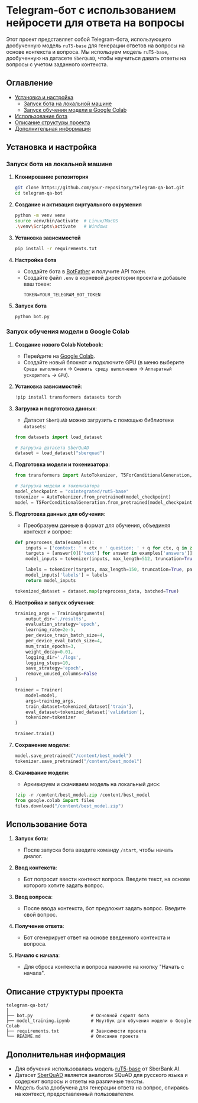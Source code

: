 
# Telegram-бот с использованием нейросети для ответа на вопросы

Этот проект представляет собой Telegram-бота, использующего дообученную модель `ruT5-base` для генерации ответов на вопросы на основе контекста и вопроса. Мы используем модель `ruT5-base`, дообученную на датасете `SberQuAD`, чтобы научиться давать ответы на вопросы с учетом заданного контекста.

## Оглавление
- [Установка и настройка](#установка-и-настройка)
  - [Запуск бота на локальной машине](#запуск-бота-на-локальной-машине)
  - [Запуск обучения модели в Google Colab](#запуск-обучения-модели-в-google-colab)
- [Использование бота](#использование-бота)
- [Описание структуры проекта](#описание-структуры-проекта)
- [Дополнительная информация](#дополнительная-информация)

## Установка и настройка

### Запуск бота на локальной машине

1. **Клонирование репозитория**
    ```bash
    git clone https://github.com/your-repository/telegram-qa-bot.git
    cd telegram-qa-bot
    ```

2. **Создание и активация виртуального окружения**
    ```bash
    python -m venv venv
    source venv/bin/activate  # Linux/MacOS
    .\venv\Scripts\activate   # Windows
    ```

3. **Установка зависимостей**
    ```bash
    pip install -r requirements.txt
    ```

4. **Настройка бота**
   - Создайте бота в [BotFather](https://t.me/BotFather) и получите API токен.
   - Создайте файл `.env` в корневой директории проекта и добавьте ваш токен:
     ```
     TOKEN=YOUR_TELEGRAM_BOT_TOKEN
     ```

5. **Запуск бота**
    ```bash
    python bot.py
    ```

### Запуск обучения модели в Google Colab

1. **Создание нового Colab Notebook**:
   - Перейдите на [Google Colab](https://colab.research.google.com/).
   - Создайте новый блокнот и подключите GPU (в меню выберите `Среда выполнения` -> `Сменить среду выполнения` -> `Аппаратный ускоритель` -> `GPU`).

2. **Установка зависимостей**:
    ```python
    !pip install transformers datasets torch
    ```

3. **Загрузка и подготовка данных**:
   - Датасет `SberQuAD` можно загрузить с помощью библиотеки `datasets`:
    ```python
    from datasets import load_dataset

    # Загрузка датасета SberQuAD
    dataset = load_dataset("sberquad")
    ```

4. **Подготовка модели и токенизатора**:
    ```python
    from transformers import AutoTokenizer, T5ForConditionalGeneration, Trainer, TrainingArguments

    # Загрузка модели и токенизатора
    model_checkpoint = "cointegrated/rut5-base"
    tokenizer = AutoTokenizer.from_pretrained(model_checkpoint)
    model = T5ForConditionalGeneration.from_pretrained(model_checkpoint)
    ```

5. **Подготовка данных для обучения**:
   - Преобразуем данные в формат для обучения, объединяя контекст и вопрос:
    ```python
    def preprocess_data(examples):
        inputs = ['context: ' + ctx + ' question: ' + q for ctx, q in zip(examples['context'], examples['question'])]
        targets = [answer[0]['text'] for answer in examples['answers']]
        model_inputs = tokenizer(inputs, max_length=512, truncation=True, padding='max_length')

        labels = tokenizer(targets, max_length=150, truncation=True, padding='max_length').input_ids
        model_inputs['labels'] = labels
        return model_inputs

    tokenized_dataset = dataset.map(preprocess_data, batched=True)
    ```

6. **Настройка и запуск обучения**:
    ```python
    training_args = TrainingArguments(
        output_dir='./results',
        evaluation_strategy='epoch',
        learning_rate=2e-5,
        per_device_train_batch_size=4,
        per_device_eval_batch_size=4,
        num_train_epochs=3,
        weight_decay=0.01,
        logging_dir='./logs',
        logging_steps=10,
        save_strategy='epoch',
        remove_unused_columns=False
    )

    trainer = Trainer(
        model=model,
        args=training_args,
        train_dataset=tokenized_dataset['train'],
        eval_dataset=tokenized_dataset['validation'],
        tokenizer=tokenizer
    )

    trainer.train()
    ```

7. **Сохранение модели**:
    ```python
    model.save_pretrained("/content/best_model")
    tokenizer.save_pretrained("/content/best_model")
    ```

8. **Скачивание модели**:
   - Архивируем и скачиваем модель на локальный диск:
    ```python
    !zip -r /content/best_model.zip /content/best_model
    from google.colab import files
    files.download("/content/best_model.zip")
    ```

## Использование бота

1. **Запуск бота**:
   - После запуска бота введите команду `/start`, чтобы начать диалог.

2. **Ввод контекста**:
   - Бот попросит ввести контекст вопроса. Введите текст, на основе которого хотите задать вопрос.

3. **Ввод вопроса**:
   - После ввода контекста, бот предложит задать вопрос. Введите свой вопрос.

4. **Получение ответа**:
   - Бот сгенерирует ответ на основе введенного контекста и вопроса.

5. **Начало с начала**:
   - Для сброса контекста и вопроса нажмите на кнопку "Начать с начала".

## Описание структуры проекта

```
telegram-qa-bot/
│
├── bot.py                      # Основной скрипт бота
├── model_training.ipynb        # Ноутбук для обучения модели в Google Colab
├── requirements.txt            # Зависимости проекта
└── README.md                   # Описание проекта
```

## Дополнительная информация

- Для обучения использовалась модель [ruT5-base](https://huggingface.co/ai-forever/ruT5-base) от SberBank AI.
- Датасет [SberQuAD](https://huggingface.co/datasets/kuznetsoffandrey/sberquad) является аналогом SQuAD для русского языка и содержит вопросы и ответы на различные тексты.
- Модель была дообучена для генерации ответа на вопрос, опираясь на контекст, предоставленный пользователем.

